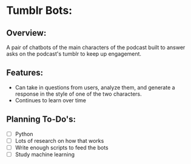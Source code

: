 # Tumblr Bots:

## Overview:

A pair of chatbots of the main characters of the podcast built to answer asks on the podcast's tumblr to keep up engagement.

## Features:

- Can take in questions from users, analyze them, and generate a response in the style of one of the two characters.
- Continues to learn over time

## Planning To-Do's:

- [ ] Python
- [ ] Lots of research on how that works
- [ ] Write enough scripts to feed the bots
- [ ] Study machine learning

